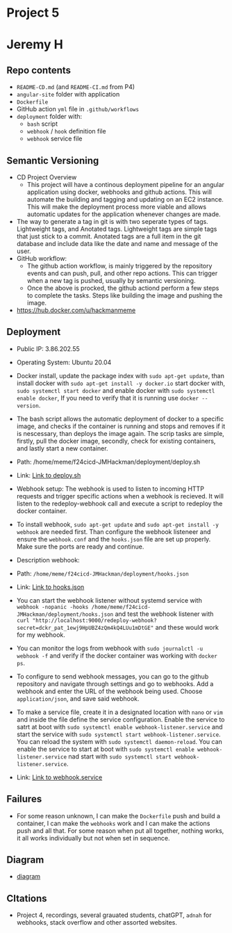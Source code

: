 # Project 5
# Jeremy H

## Repo contents

- `README-CD.md` (and `README-CI.md` from P4)
- `angular-site` folder with application
- `Dockerfile`
- GitHub action `yml` file in `.github/workflows`
- `deployment` folder with:
  - `bash` script
  - `webhook` / `hook` definition file
  - `webhook` service file

## Semantic Versioning

- CD Project Overview
  - This project will have a continous deployment pipeline for an angular application using docker, webhooks and github actions. This will automate the building and tagging and updating on an EC2 instance. This will make the deployment process more viable and allows automatic updates for the application whenever changes are made. 
- The way to generate a tag in git is with two seperate types of tags. Lightweight tags, and Anotated tags. Lightweight tags are simple tags that just stick to a commit. Anotated tags are a full item in the git database and include data like the date and name and message of the user.
- GitHub workflow:
  - The github action workflow, is mainly triggered by the repository events and can push, pull, and other repo actions. This can trigger when a new tag is pushed, usually by semantic versioning. 
  - Once the above is procked, the github actiond perform a few steps to complete the tasks. Steps like building the image and pushing the image.
- https://hub.docker.com/u/hackmanmeme

## Deployment

- Public IP: 3.86.202.55

- Operating System: Ubuntu 20.04

- Docker install, update the package index with `sudo apt-get update`, than install docker with `sudo apt-get install -y docker.io` start docker with, `sudo systemctl start docker` and enable docker with `sudo systemctl enable docker`, If you need to verify that it is running use `docker --version`.

- The bash script allows the automatic deployment of docker to a specific image, and checks if the container is running and stops and removes if it is nescessary, than deploys the image again. The scrip tasks are simple, firstly, pull the docker image, secondly, check for existing containers, and lastly start a new container. 

- Path: /home/meme/f24cicd-JMHackman/deployment/deploy.sh

- Link: [Link to deploy.sh](https://github.com/WSU-kduncan/f24cicd-JMHackman/blob/main/deployment/deploy.sh)

- Webhook setup: The webhook is used to listen to incoming HTTP requests and trigger specific actions when a webhook is recieved. It will listen to the redeploy-webhook call and execute a script to redeploy the docker container.

- To install webhook, `sudo apt-get update` and `sudo apt-get install -y webhook` are needed first. Than configure the webhook listeneer and ensure the `webhook.conf` and the `hooks.json` file are set up properly. Make sure the ports are ready and continue. 

- Description webhook:

- Path: `/home/meme/f24cicd-JMHackman/deployment/hooks.json`

- Link: [Link to hooks.json](https://github.com/WSU-kduncan/f24cicd-JMHackman/blob/main/deployment/hooks.json)

- You can start the webhook listener without systemd service with `webhook -nopanic -hooks /home/meme/f24cicd-JMHackman/deployment/hooks.json` and test the webhook listener with `curl "http://localhost:9000/redeploy-webhook?secret=dckr_pat_1ewj9HpUBZ4zQm4kQ4LUu1mDtGE"` and these would work for my webhook.

- You can monitor the logs from webhook with `sudo journalctl -u webhook -f` and verify if the docker container was working with `docker ps`. 

- To configure to send webhook messages, you can go to the github repository and navigate through settings and go to webhooks. Add a webhook and enter the URL of the webhook being used. Choose `application/json`, and save said webhook.

- To make a service file, create it in a designated location with `nano` or `vim` and inside the file define the service configuration. Enable the service to satrt at boot with `sudo systemctl enable webhook-listener.service` and start the service with `sudo systemctl start webhook-listener.service`. You can reload the system with `sudo systemctl daemon-reload`. You can enable the service to start at boot with `sudo systemctl enable webhook-listener.service` nad start with `sudo systemctl start webhook-listener.service`.

- Link: [Link to webhook.service](https://github.com/WSU-kduncan/f24cicd-JMHackman/blob/main/deployment/webhook.service)

## Failures

- For some reason unknown, I can make the `Dockerfile` push and build a container, I can make the `webhooks` work and I can make the actions push and all that. For some reason when put all together, nothing works, it all works individually but not when set in sequence. 


## Diagram

- [diagram](meme@Meme:~/f24cicd-JMHackman/images/diagram)

## CItations

- Project 4, recordings, several grauated students, chatGPT, `adnah` for webhooks, stack overflow and other assorted websites. 
